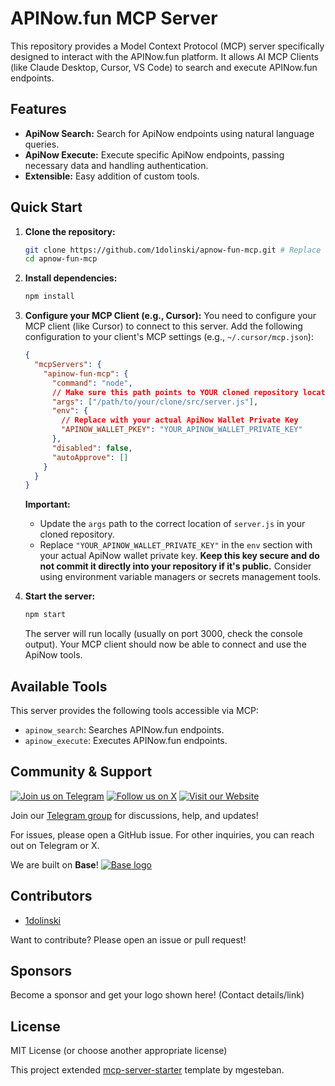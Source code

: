 # APINow.fun MCP Server

This repository provides a Model Context Protocol (MCP) server specifically designed to interact with the APINow.fun platform. It allows AI MCP Clients (like Claude Desktop, Cursor, VS Code) to search and execute APINow.fun endpoints.

## Features

*   **ApiNow Search:** Search for ApiNow endpoints using natural language queries.
*   **ApiNow Execute:** Execute specific ApiNow endpoints, passing necessary data and handling authentication.
*   **Extensible:** Easy addition of custom tools.

## Quick Start

1.  **Clone the repository:**
    ```bash
    git clone https://github.com/1dolinski/apnow-fun-mcp.git # Replace with your repo URL
    cd apnow-fun-mcp
    ```

2.  **Install dependencies:**
    ```bash
    npm install
    ```

3.  **Configure your MCP Client (e.g., Cursor):**
    You need to configure your MCP client (like Cursor) to connect to this server. Add the following configuration to your client's MCP settings (e.g., `~/.cursor/mcp.json`):

    ```json
    {
      "mcpServers": {
        "apinow-fun-mcp": {
          "command": "node",
          // Make sure this path points to YOUR cloned repository location
          "args": ["/path/to/your/clone/src/server.js"],
          "env": {
            // Replace with your actual ApiNow Wallet Private Key
            "APINOW_WALLET_PKEY": "YOUR_APINOW_WALLET_PRIVATE_KEY"
          },
          "disabled": false,
          "autoApprove": []
        }
      }
    }
    ```

    **Important:**
    *   Update the `args` path to the correct location of `server.js` in your cloned repository.
    *   Replace `"YOUR_APINOW_WALLET_PRIVATE_KEY"` in the `env` section with your actual ApiNow wallet private key. **Keep this key secure and do not commit it directly into your repository if it's public.** Consider using environment variable managers or secrets management tools.

4.  **Start the server:**
    ```bash
    npm start
    ```

    The server will run locally (usually on port 3000, check the console output). Your MCP client should now be able to connect and use the ApiNow tools.

## Available Tools

This server provides the following tools accessible via MCP:

*   `apinow_search`: Searches APINow.fun endpoints.
*   `apinow_execute`: Executes APINow.fun endpoints.

## Community & Support

[![Join us on Telegram](https://img.shields.io/badge/Join%20us%20on-Telegram-blue.svg)](https://t.me/+owjactcDFTo3Yzg5)
[![Follow us on X](https://img.shields.io/badge/Follow%20us%20on-X-black.svg)](https://x.com/apinowfun)
[![Visit our Website](https://img.shields.io/badge/Visit%20our-Website-green.svg)](https://apinow.fun)

Join our [Telegram group](https://t.me/+owjactcDFTo3Yzg5) for discussions, help, and updates!

For issues, please open a GitHub issue. For other inquiries, you can reach out on Telegram or X.

We are built on **Base**! [![Base logo](https://raw.githubusercontent.com/base-org/brand-kit/main/logo/symbol/Base_Symbol_Blue.svg)](https://base.org) 

## Contributors

*   [1dolinski](https://x.com/1dolinski)

Want to contribute? Please open an issue or pull request!

## Sponsors

Become a sponsor and get your logo shown here! (Contact details/link)

## License

MIT License (or choose another appropriate license)

This project extended [mcp-server-starter](https://github.com/mgesteban/mcp-server-starter) template by mgesteban.